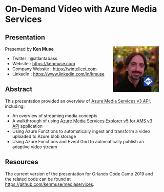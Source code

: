 # On-Demand Video with Azure Media Services

## Presentation
<img src="kenmuse.png" width="150" height="150" align="right">

Presented by **Ken Muse**

- Twitter
    : @atlantabass
- Website
    : https://kenmuse.com
- Company Website
    : https://wintellect.com
- LinkedIn
    : https://www.linkedin.com/in/kmuse
    
## Abstract
This presentation provided an overview of [Azure Media Services v3 API](https://azure.microsoft.com/en-us/blog/what-s-new-in-azure-media-services-video-processing/), including:

- An overview of streaming media concepts
- A walkthrough of using [Azure Media Services Explorer v5 for AMS v3 API](https://github.com/Azure/Azure-Media-Services-Explorer/releases) application
- Using Azure Functions to automatically ingest and transform a video uploaded to Azure blob storage
- Using Azure Functions and Event Grid to automatically publish an adaptive video stream

## Resources
The current version of the presentation for Orlando Code Camp 2019 and the related code can be found at https://github.com/kenmuse/mediaservices.
